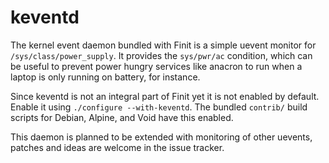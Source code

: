 keventd
=======

The kernel event daemon bundled with Finit is a simple uevent monitor
for `/sys/class/power_supply`.  It provides the `sys/pwr/ac` condition,
which can be useful to prevent power hungry services like anacron to run
when a laptop is only running on battery, for instance.

Since keventd is not an integral part of Finit yet it is not enabled by
default.  Enable it using `./configure --with-keventd`.  The bundled
`contrib/` build scripts for Debian, Alpine, and Void have this enabled.

This daemon is planned to be extended with monitoring of other uevents,
patches and ideas are welcome in the issue tracker.
